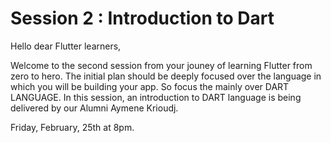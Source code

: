 # Session 2 : Introduction to Dart

Hello dear Flutter learners, 

Welcome to the second session from your jouney of learning Flutter from zero to hero.
The initial plan should be deeply focused over the language in which you will be building your app. So focus the mainly over DART LANGUAGE.
In this session, an introduction to DART language is being delivered by our Alumni Aymene Krioudj.

Friday, February, 25th at 8pm. 
